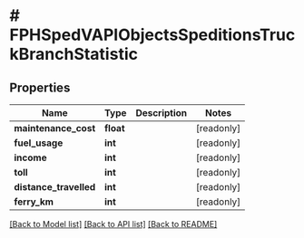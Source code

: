 # # FPHSpedVAPIObjectsSpeditionsTruckBranchStatistic

## Properties

Name | Type | Description | Notes
------------ | ------------- | ------------- | -------------
**maintenance_cost** | **float** |  | [readonly]
**fuel_usage** | **int** |  | [readonly]
**income** | **int** |  | [readonly]
**toll** | **int** |  | [readonly]
**distance_travelled** | **int** |  | [readonly]
**ferry_km** | **int** |  | [readonly]

[[Back to Model list]](../../README.md#models) [[Back to API list]](../../README.md#endpoints) [[Back to README]](../../README.md)
